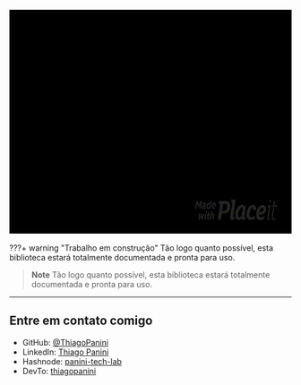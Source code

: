<div align="center">
    <br><img src="https://github.com/ThiagoPanini/pynvest/blob/v0.0.x/docs/assets/gifs/logo-animated-intro.gif?raw=true" alt="pynvest-animated-intro" width="900" height="400">
</div>


???+ warning "Trabalho em construção"
    Tão logo quanto possível, esta biblioteca estará totalmente documentada e pronta para uso.

> **Note**
> Tão logo quanto possível, esta biblioteca estará totalmente documentada e pronta para uso.

___

## Entre em contato comigo

- GitHub: [@ThiagoPanini](https://github.com/ThiagoPanini)
- LinkedIn: [Thiago Panini](https://www.linkedin.com/in/thiago-panini/)
- Hashnode: [panini-tech-lab](https://panini.hashnode.dev/)
- DevTo: [thiagopanini](https://dev.to/thiagopanini)